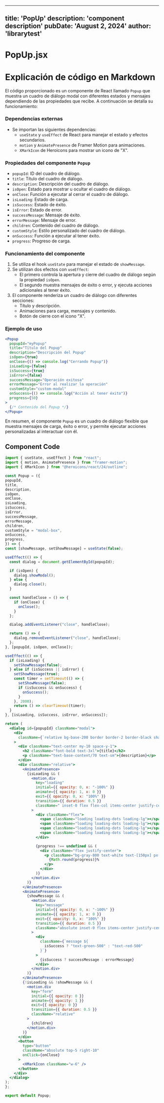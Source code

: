 ---
  title: 'PopUp'
  description: 'component description'
  pubDate: 'August 2, 2024'
  author: 'librarytest'
  ---
  
  
  
  # PopUp.jsx
  # Explicación de código en Markdown

El código proporcionado es un componente de React llamado `Popup` que muestra un cuadro de diálogo modal con diferentes estados y mensajes dependiendo de las propiedades que recibe. A continuación se detalla su funcionamiento:

### Dependencias externas
- Se importan las siguientes dependencias:
  - `useState` y `useEffect` de React para manejar el estado y efectos secundarios.
  - `motion` y `AnimatePresence` de Framer Motion para animaciones.
  - `XMarkIcon` de Heroicons para mostrar un icono de "X".

### Propiedades del componente `Popup`
- `popupId`: ID del cuadro de diálogo.
- `title`: Título del cuadro de diálogo.
- `description`: Descripción del cuadro de diálogo.
- `isOpen`: Estado para mostrar u ocultar el cuadro de diálogo.
- `onClose`: Función a ejecutar al cerrar el cuadro de diálogo.
- `isLoading`: Estado de carga.
- `isSuccess`: Estado de éxito.
- `isError`: Estado de error.
- `successMessage`: Mensaje de éxito.
- `errorMessage`: Mensaje de error.
- `children`: Contenido del cuadro de diálogo.
- `customStyle`: Estilo personalizado del cuadro de diálogo.
- `onSuccess`: Función a ejecutar al tener éxito.
- `progress`: Progreso de carga.

### Funcionamiento del componente
1. Se utiliza el hook `useState` para manejar el estado de `showMessage`.
2. Se utilizan dos efectos con `useEffect`:
   - El primero controla la apertura y cierre del cuadro de diálogo según la propiedad `isOpen`.
   - El segundo muestra mensajes de éxito o error, y ejecuta acciones adicionales al tener éxito.
3. El componente renderiza un cuadro de diálogo con diferentes secciones:
   - Título y descripción.
   - Animaciones para carga, mensajes y contenido.
   - Botón de cierre con el icono "X".

### Ejemplo de uso
```jsx
<Popup
  popupId="myPopup"
  title="Título del Popup"
  description="Descripción del Popup"
  isOpen={true}
  onClose={() => console.log("Cerrando Popup")}
  isLoading={false}
  isSuccess={true}
  isError={false}
  successMessage="Operación exitosa"
  errorMessage="Error al realizar la operación"
  customStyle="custom-modal"
  onSuccess={() => console.log("Acción al tener éxito")}
  progress={50}
>
  {/* Contenido del Popup */}
</Popup>
```

En resumen, el componente `Popup` es un cuadro de diálogo flexible que muestra mensajes de carga, éxito o error, y permite ejecutar acciones personalizadas al interactuar con él.
  
  ## Component Code
  ```jsx
  import { useState, useEffect } from "react";
import { motion, AnimatePresence } from "framer-motion";
import { XMarkIcon } from "@heroicons/react/24/outline";

const Popup = ({
  popupId,
  title,
  description,
  isOpen,
  onClose,
  isLoading,
  isSuccess,
  isError,
  successMessage,
  errorMessage,
  children,
  customStyle = "modal-box",
  onSuccess,
  progress,
}) => {
  const [showMessage, setShowMessage] = useState(false);

  useEffect(() => {
    const dialog = document.getElementById(popupId);

    if (isOpen) {
      dialog.showModal();
    } else {
      dialog.close();
    }

    const handleClose = () => {
      if (onClose) {
        onClose();
      }
    };

    dialog.addEventListener("close", handleClose);

    return () => {
      dialog.removeEventListener("close", handleClose);
    };
  }, [popupId, isOpen, onClose]);

  useEffect(() => {
    if (isLoading) {
      setShowMessage(false);
    } else if (isSuccess || isError) {
      setShowMessage(true);
      const timer = setTimeout(() => {
        setShowMessage(false);
        if (isSuccess && onSuccess) {
          onSuccess();
        }
      }, 2000);
      return () => clearTimeout(timer);
    }
  }, [isLoading, isSuccess, isError, onSuccess]);

  return (
    <dialog id={popupId} className="modal">
      <div
        className={`relative bg-base-200 border border-2 border-black shadow-2xl shadow-white/40 ${customStyle}`}
      >
        <div className="text-center my-10 space-y-1">
          <h2 className="font-bold text-3xl">{title}</h2>
          <p className="text-base-content/70 text-sm">{description}</p>
        </div>
        <div className="relative">
          <AnimatePresence>
            {isLoading && (
              <motion.div
                key="loading"
                initial={{ opacity: 0, x: "-100%" }}
                animate={{ opacity: 1, x: 0 }}
                exit={{ opacity: 0, x: "100%" }}
                transition={{ duration: 0.5 }}
                className=" inset-0 flex flex-col items-center justify-center z-10 "
              >
                <div className="flex">
                  <span className="loading loading-dots loading-lg"></span>
                  <span className="loading loading-dots loading-lg"></span>
                  <span className="loading loading-dots loading-lg"></span>
                  <span className="loading loading-dots loading-lg"></span>
                </div>

                {progress !== undefined && (
                  <div className="flex justify-center">
                    <p className="bg-gray-800 text-white text-[150px] px-3 py-1 rounded-md">
                      {Math.round(progress)}%
                    </p>
                  </div>
                )}
              </motion.div>
            )}
          </AnimatePresence>
          <AnimatePresence>
            {showMessage && (
              <motion.div
                key="message"
                initial={{ opacity: 0, x: "-100%" }}
                animate={{ opacity: 1, x: 0 }}
                exit={{ opacity: 0, x: "100%" }}
                transition={{ duration: 0.5 }}
                className="absolute inset-0 flex items-center justify-center bg-opacity-75 z-10"
              >
                <div
                  className={`message ${
                    isSuccess ? "text-green-500" : "text-red-500"
                  }`}
                >
                  {isSuccess ? successMessage : errorMessage}
                </div>
              </motion.div>
            )}
          </AnimatePresence>
          {!isLoading && !showMessage && (
            <motion.div
              key="form"
              initial={{ opacity: 0 }}
              animate={{ opacity: 1 }}
              exit={{ opacity: 0 }}
              transition={{ duration: 0.5 }}
              className="relative"
            >
              {children}
            </motion.div>
          )}
        </div>
        <button
          type="button"
          className="absolute top-5 right-10"
          onClick={onClose}
        >
          <XMarkIcon className="w-6" />
        </button>
      </div>
    </dialog>
  );
};

export default Popup;
  ```
  